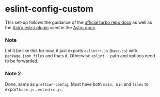 # eslint-config-custom

This set-up follows the guidance of the [official turbo repo docs](https://turbo.build/repo/docs/handbook/linting/eslint) as well as the [Astro eslint plugin](https://github.com/ota-meshi/eslint-plugin-astro) used in the [Astro docs](https://github.com/withastro/docs/blob/main/.eslintrc.js).

### Note

Let it be like this for now, it just exports `eslintrc.js` (`base.js`) with `package.json.files` and thats it. Otherwise `eslint .` path and options need to be forwarded.

### Note 2

Done, same as `prettier-config`. Must have both `main, bin` and `files` to export `base.js` `.eslintrc.js`.`
